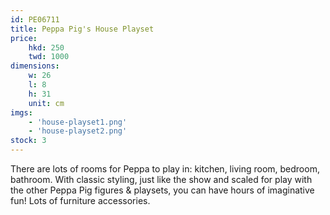 ```yaml
---
id: PE06711
title: Peppa Pig's House Playset
price:
    hkd: 250
    twd: 1000
dimensions:
    w: 26
    l: 8
    h: 31
    unit: cm
imgs: 
    - 'house-playset1.png'
    - 'house-playset2.png'
stock: 3
---
```

There are lots of rooms for Peppa to play in: kitchen, living room, bedroom, bathroom. With classic styling, just like the show and scaled for play with the other Peppa Pig figures & playsets, you can have hours of imaginative fun! Lots of furniture accessories. 